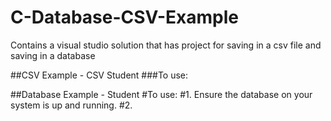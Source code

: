 # C-Database-CSV-Example
Contains a visual studio solution that has project for saving in a csv file and saving in a database


##CSV Example - CSV Student
###To use:



##Database Example - Student
#To use:
#1. Ensure the database on your system is up and running.
#2.
